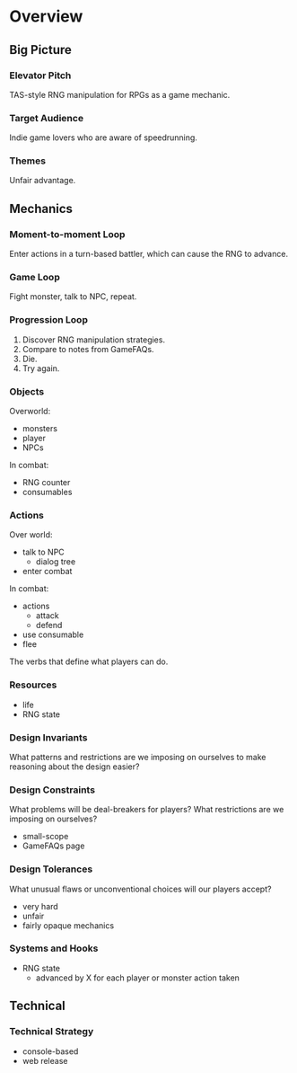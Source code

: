 # Overview

## Big Picture

### Elevator Pitch

TAS-style RNG manipulation for RPGs as a game mechanic.

### Target Audience

Indie game lovers who are aware of speedrunning.

### Themes

Unfair advantage.

## Mechanics

### Moment-to-moment Loop

Enter actions in a turn-based battler, which can cause the RNG to advance.

### Game Loop

Fight monster, talk to NPC, repeat.

### Progression Loop

1. Discover RNG manipulation strategies.
2. Compare to notes from GameFAQs.
3. Die.
4. Try again.

### Objects

Overworld:

- monsters
- player
- NPCs

In combat:

- RNG counter
- consumables

### Actions

Over world:

- talk to NPC
  - dialog tree
- enter combat

In combat:

- actions
  - attack
  - defend
- use consumable
- flee

The verbs that define what players can do.

### Resources

- life
- RNG state

### Design Invariants

What patterns and restrictions are we imposing on ourselves to make reasoning about the design easier?

### Design Constraints

What problems will be deal-breakers for players? What restrictions are we imposing on ourselves?

- small-scope
- GameFAQs page

### Design Tolerances

What unusual flaws or unconventional choices will our players accept?

- very hard
- unfair
- fairly opaque mechanics

### Systems and Hooks

- RNG state
  - advanced by X for each player or monster action taken

## Technical

### Technical Strategy

- console-based
- web release

